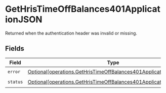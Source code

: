 # GetHrisTimeOffBalances401ApplicationJSON

Returned when the authentication header was invalid or missing.


## Fields

| Field                                                                                                                                                | Type                                                                                                                                                 | Required                                                                                                                                             | Description                                                                                                                                          |
| ---------------------------------------------------------------------------------------------------------------------------------------------------- | ---------------------------------------------------------------------------------------------------------------------------------------------------- | ---------------------------------------------------------------------------------------------------------------------------------------------------- | ---------------------------------------------------------------------------------------------------------------------------------------------------- |
| `error`                                                                                                                                              | [Optional[operations.GetHrisTimeOffBalances401ApplicationJSONError]](undefined/models/operations/gethristimeoffbalances401applicationjsonerror.md)   | :heavy_check_mark:                                                                                                                                   | N/A                                                                                                                                                  |
| `status`                                                                                                                                             | [Optional[operations.GetHrisTimeOffBalances401ApplicationJSONStatus]](undefined/models/operations/gethristimeoffbalances401applicationjsonstatus.md) | :heavy_check_mark:                                                                                                                                   | N/A                                                                                                                                                  |